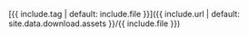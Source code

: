 [{{ include.tag | default: include.file }}]({{ include.url | default: site.data.download.assets }}/{{ include.file }})